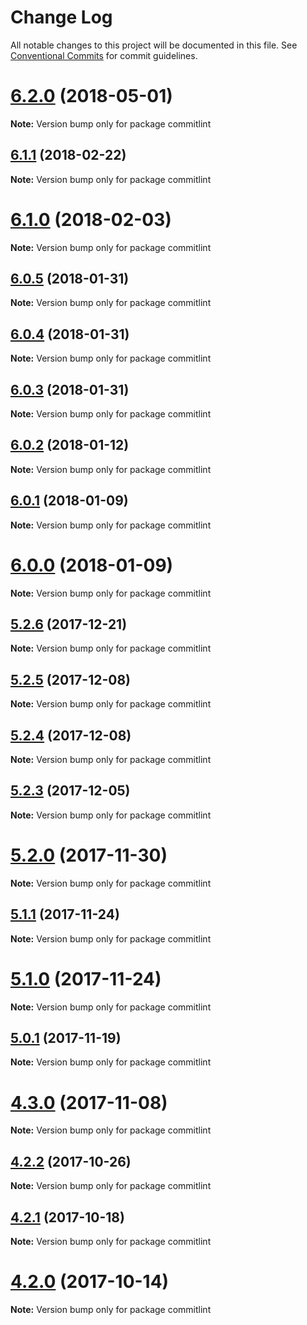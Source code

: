 # Change Log

All notable changes to this project will be documented in this file.
See [Conventional Commits](https://conventionalcommits.org) for commit guidelines.

<a name="6.2.0"></a>
# [6.2.0](https://github.com/marionebl/commitlint/compare/v6.1.3...v6.2.0) (2018-05-01)




**Note:** Version bump only for package commitlint

<a name="6.1.1"></a>
## [6.1.1](https://github.com/marionebl/commitlint/compare/v6.1.0...v6.1.1) (2018-02-22)




**Note:** Version bump only for package commitlint

<a name="6.1.0"></a>
# [6.1.0](https://github.com/marionebl/commitlint/compare/v6.0.5...v6.1.0) (2018-02-03)




**Note:** Version bump only for package commitlint

<a name="6.0.5"></a>
## [6.0.5](https://github.com/marionebl/commitlint/compare/v6.0.4...v6.0.5) (2018-01-31)




**Note:** Version bump only for package commitlint

<a name="6.0.4"></a>
## [6.0.4](https://github.com/marionebl/commitlint/compare/v6.0.3...v6.0.4) (2018-01-31)




**Note:** Version bump only for package commitlint

<a name="6.0.3"></a>
## [6.0.3](https://github.com/marionebl/commitlint/compare/v6.0.2...v6.0.3) (2018-01-31)




**Note:** Version bump only for package commitlint

<a name="6.0.2"></a>
## [6.0.2](https://github.com/marionebl/commitlint/compare/v6.0.0...v6.0.2) (2018-01-12)




**Note:** Version bump only for package commitlint

<a name="6.0.1"></a>
## [6.0.1](https://github.com/marionebl/commitlint/compare/v6.0.0...v6.0.1) (2018-01-09)




**Note:** Version bump only for package commitlint

<a name="6.0.0"></a>
# [6.0.0](https://github.com/marionebl/commitlint/compare/v5.2.6...v6.0.0) (2018-01-09)




**Note:** Version bump only for package commitlint

<a name="5.2.6"></a>
## [5.2.6](https://github.com/marionebl/commitlint/compare/v5.2.5...v5.2.6) (2017-12-21)




**Note:** Version bump only for package commitlint

<a name="5.2.5"></a>
## [5.2.5](https://github.com/marionebl/commitlint/compare/v5.2.4...v5.2.5) (2017-12-08)




**Note:** Version bump only for package commitlint

<a name="5.2.4"></a>
## [5.2.4](https://github.com/marionebl/commitlint/compare/v5.2.3...v5.2.4) (2017-12-08)




**Note:** Version bump only for package commitlint

<a name="5.2.3"></a>
## [5.2.3](https://github.com/marionebl/commitlint/compare/v5.2.2...v5.2.3) (2017-12-05)




**Note:** Version bump only for package commitlint

<a name="5.2.0"></a>
# [5.2.0](https://github.com/marionebl/commitlint/compare/v5.1.3...v5.2.0) (2017-11-30)




**Note:** Version bump only for package commitlint

<a name="5.1.1"></a>
## [5.1.1](https://github.com/marionebl/commitlint/compare/v5.1.0...v5.1.1) (2017-11-24)




**Note:** Version bump only for package commitlint

<a name="5.1.0"></a>
# [5.1.0](https://github.com/marionebl/commitlint/compare/v5.0.2...v5.1.0) (2017-11-24)




**Note:** Version bump only for package commitlint

<a name="5.0.1"></a>
## [5.0.1](https://github.com/marionebl/commitlint/compare/v5.0.0...v5.0.1) (2017-11-19)




**Note:** Version bump only for package commitlint

<a name="4.3.0"></a>
# [4.3.0](https://github.com/marionebl/commitlint/compare/v4.2.2...v4.3.0) (2017-11-08)




**Note:** Version bump only for package commitlint

<a name="4.2.2"></a>
## [4.2.2](https://github.com/marionebl/commitlint/compare/v4.2.1...v4.2.2) (2017-10-26)




**Note:** Version bump only for package commitlint

<a name="4.2.1"></a>
## [4.2.1](https://github.com/marionebl/commitlint/compare/v4.2.0...v4.2.1) (2017-10-18)




**Note:** Version bump only for package commitlint

<a name="4.2.0"></a>
# [4.2.0](https://github.com/marionebl/commitlint/compare/v4.1.1...v4.2.0) (2017-10-14)




**Note:** Version bump only for package commitlint
